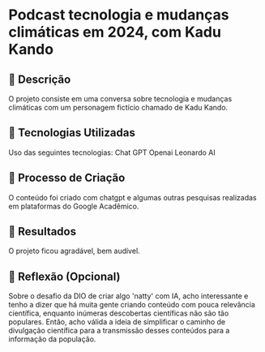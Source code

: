 
# Podcast tecnologia e mudanças climáticas em 2024, com Kadu Kando

## 📒 Descrição
O projeto consiste em uma conversa sobre tecnologia e mudanças climáticas com um personagem fictício chamado de Kadu Kando.

## 🤖 Tecnologias Utilizadas
Uso das seguintes tecnologias:
Chat GPT Openai
Leonardo AI


## 🧐 Processo de Criação
O conteúdo foi criado com chatgpt e algumas outras pesquisas realizadas em plataformas do Google Acadêmico.

## 🚀 Resultados
O projeto ficou agradável, bem audível.

## 💭 Reflexão (Opcional)
Sobre o desafio da DIO de criar algo 'natty' com IA, acho interessante e  tenho a dizer que há muita gente criando conteúdo com pouca relevância científica, enquanto inúmeras descobertas científicas não são tão populares. Então, acho válida a ideia de simplificar o caminho de divulgação científica para a transmissão desses conteúdos para a informação da população.



